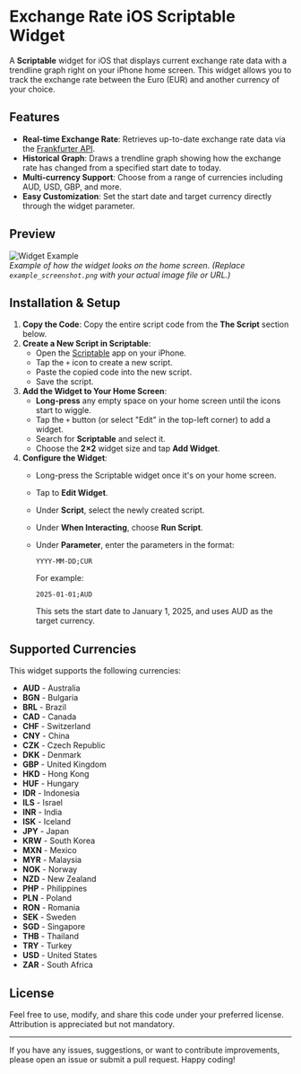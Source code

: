 
# Exchange Rate iOS Scriptable Widget

A **Scriptable** widget for iOS that displays current exchange rate data with a trendline graph right on your iPhone home screen. This widget allows you to track the exchange rate between the Euro (EUR) and another currency of your choice.

## Features

- **Real-time Exchange Rate**: Retrieves up-to-date exchange rate data via the [Frankfurter API](https://github.com/lineofflight/frankfurter).
- **Historical Graph**: Draws a trendline graph showing how the exchange rate has changed from a specified start date to today.
- **Multi-currency Support**: Choose from a range of currencies including AUD, USD, GBP, and more.
- **Easy Customization**: Set the start date and target currency directly through the widget parameter.

## Preview

![Widget Example](example_screenshot.png)  
*Example of how the widget looks on the home screen. (Replace `example_screenshot.png` with your actual image file or URL.)*

## Installation & Setup

1. **Copy the Code**: Copy the entire script code from the **The Script** section below.
2. **Create a New Script in Scriptable**:  
   - Open the [Scriptable](https://scriptable.app/) app on your iPhone.
   - Tap the `+` icon to create a new script.
   - Paste the copied code into the new script.
   - Save the script.
3. **Add the Widget to Your Home Screen**:
   - **Long-press** any empty space on your home screen until the icons start to wiggle.
   - Tap the `+` button (or select "Edit" in the top-left corner) to add a widget.
   - Search for **Scriptable** and select it.
   - Choose the **2×2** widget size and tap **Add Widget**.
4. **Configure the Widget**:
   - Long-press the Scriptable widget once it's on your home screen.
   - Tap to **Edit Widget**.
   - Under **Script**, select the newly created script.
   - Under **When Interacting**, choose **Run Script**.
   - Under **Parameter**, enter the parameters in the format:  
     
     ```
     YYYY-MM-DD;CUR
     ```
     
     For example:
     
     ```
     2025-01-01;AUD
     ```
     
     This sets the start date to January 1, 2025, and uses AUD as the target currency.

## Supported Currencies

This widget supports the following currencies:

- **AUD** - Australia
- **BGN** - Bulgaria
- **BRL** - Brazil
- **CAD** - Canada
- **CHF** - Switzerland
- **CNY** - China
- **CZK** - Czech Republic
- **DKK** - Denmark
- **GBP** - United Kingdom
- **HKD** - Hong Kong
- **HUF** - Hungary
- **IDR** - Indonesia
- **ILS** - Israel
- **INR** - India
- **ISK** - Iceland
- **JPY** - Japan
- **KRW** - South Korea
- **MXN** - Mexico
- **MYR** - Malaysia
- **NOK** - Norway
- **NZD** - New Zealand
- **PHP** - Philippines
- **PLN** - Poland
- **RON** - Romania
- **SEK** - Sweden
- **SGD** - Singapore
- **THB** - Thailand
- **TRY** - Turkey
- **USD** - United States
- **ZAR** - South Africa


## License

Feel free to use, modify, and share this code under your preferred license. Attribution is appreciated but not mandatory.

---

If you have any issues, suggestions, or want to contribute improvements, please open an issue or submit a pull request. Happy coding!
